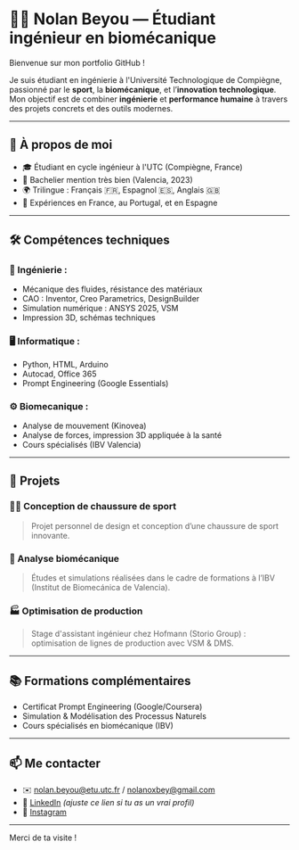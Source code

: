 # 👨‍🔧 Nolan Beyou — Étudiant ingénieur en biomécanique

Bienvenue sur mon portfolio GitHub !

Je suis étudiant en ingénierie à l'Université Technologique de Compiègne, passionné par le **sport**, la **biomécanique**, et l’**innovation technologique**. Mon objectif est de combiner **ingénierie** et **performance humaine** à travers des projets concrets et des outils modernes.

---

## 🚀 À propos de moi
- 🎓 Étudiant en cycle ingénieur à l'UTC (Compiègne, France)
- 🏫 Bachelier mention très bien (Valencia, 2023)
- 🌍 Trilingue : Français 🇫🇷, Espagnol 🇪🇸, Anglais 🇬🇧
- 📍 Expériences en France, au Portugal, et en Espagne

---

## 🛠 Compétences techniques

### 🧠 Ingénierie :
- Mécanique des fluides, résistance des matériaux
- CAO : Inventor, Creo Parametrics, DesignBuilder
- Simulation numérique : ANSYS 2025, VSM
- Impression 3D, schémas techniques

### 🖥 Informatique :
- Python, HTML, Arduino
- Autocad, Office 365
- Prompt Engineering (Google Essentials)

### ⚙️ Biomecanique :
- Analyse de mouvement (Kinovea)
- Analyse de forces, impression 3D appliquée à la santé
- Cours spécialisés (IBV Valencia)

---

## 📁 Projets

### 🏃‍♂️ Conception de chaussure de sport
> Projet personnel de design et conception d’une chaussure de sport innovante.

### 🧪 Analyse biomécanique
> Études et simulations réalisées dans le cadre de formations à l’IBV (Institut de Biomecánica de Valencia).

### 🏭 Optimisation de production
> Stage d'assistant ingénieur chez Hofmann (Storio Group) : optimisation de lignes de production avec VSM & DMS.

---

## 📚 Formations complémentaires
- Certificat Prompt Engineering (Google/Coursera)
- Simulation & Modélisation des Processus Naturels
- Cours spécialisés en biomécanique (IBV)

---

## 📫 Me contacter
- ✉️ nolan.beyou@etu.utc.fr / nolanoxbey@gmail.com  
- 🔗 [LinkedIn](https://www.linkedin.com/in/tonprofil) *(ajuste ce lien si tu as un vrai profil)*
- 📸 [Instagram](https://www.instagram.com/nolaaaan.beyou/)

---

Merci de ta visite !
